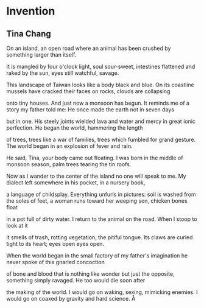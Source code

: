 # Invention
## Tina Chang
On an island, an open road
where an animal has been crushed
by something larger than itself.

It is mangled by four o'clock light, soul
sour-sweet, intestines flattened and raked
by the sun, eyes still watchful, savage.

This landscape of Taiwan looks like a body
black and blue. On its coastline mussels have cracked
their faces on rocks, clouds are collapsing

onto tiny houses. And just now a monsoon has begun.
It reminds me of a story my father told me:
He once made the earth not in seven days

but in one. His steely joints wielded lava and water
and mercy in great ionic perfection.
He began the world, hammering the length

of trees, trees like a war of families,
trees which fumbled for grand gesture.
The world began in an explosion of fever and rain.

He said, Tina, your body came out floating.
I was born in the middle of monsoon season,
palm trees tearing the tin roofs.

Now as I wander to the center of the island
no one will speak to me. My dialect left somewhere
in his pocket, in a nursery book,

a language of childsplay. Everything unfurls
in pictures: soil is washed from the soles of feet, a woman
runs toward her weeping son, chicken bones float

in a pot full of dirty water.
I return to the animal on the road.
When I stoop to look at it

it smells of trash, rotting vegetation,
the pitiful tongue. Its claws are curled tight
to its heart; eyes open eyes open.

When the world began
in the small factory of my father's imagination
he never spoke of this gnarled concoction

of bone and blood that is nothing like wonder
but just the opposite, something
simply ravaged. He too would die soon after

the making of the world. I would go on
waking, sexing, mimicking enemies.
I would go on coaxed by gravity and hard science.
Â